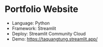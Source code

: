 # Portfolio Website
+ Language: Python
+ Framework: Streamlit
+ Deploy: Streamlit Community Cloud
+ Demo: https://taquangtung.streamlit.app/ 